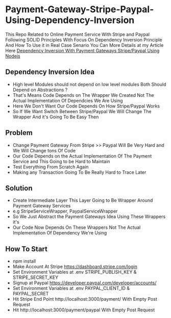 # Payment-Gateway-Stripe-Paypal-Using-Dependency-Inversion

This Repo Related to Online Payment Service With Stripe and Paypal Following SOLID Principles With Focus On Dependency Inversion Principle
And How To Use it in Real Case Senario You Can More Details at my Article Here
[Dependency Inversion With Payment Gateways Stripe/Paypal Using Nodejs](https://dev.to/eslamelkholy/dependency-inversion-with-payment-gateways-stripe-paypal-using-nodejs-4n1g)

## Dependency Inversion Idea

- High level Modules should not depend on low level modules Both Should Depend on Abstractions ?
- That's Means Code Depends on The Wrapper We Created Not The Actual Implementation Of Dependcies We Are Using
- Here We Don't Want Our Code Depends On How Stripe/Paypal Works
- So If We Want Switch Between Stripe/Paypal We Will Change The Wrapper And it's Going To Be Easy Then

## Problem

- Change Payment Gateway From Stripe >> Paypal Will Be Very Hard and We Will Change tons Of Code
- Our Code Depends on the Actual Implementation Of The Payment Service and This Going to be Hard to Maintain
- Test Everything From Scratch Again
- Making any Transaction Going To Be Really Hard to Trace Later

## Solution

- Create Intermediate Layer This Layer Going to Be Wrapper Around Payment Gateway Services
- e.g StripeServiceWrapper, PaypalServiceWrapper
- So We Just Abstract the Payment Gateways Idea Using These Wrappers it's
- Our Code Now Depends On These Wrappers Not The Actual Implementation Of Dependency We're Using

## How To Start
- npm install
- Make Account At Stripe https://dashboard.stripe.com/login 
- Set Environment Variables at .env STRIPE_PUBLISH_KEY & STRIPE_SECRET_KEY
- Signup at Paypal https://developer.paypal.com/developer/accounts/
- Set Environment Variables at .env PAYPAL_CLIENT_ID & PAYPAL_SECRET
- Hit Stripe End Point http://localhost:3000/payment/ With Empty Post Request 
- Hit http://localhost:3000/payment/paypal With Empty Post Request
